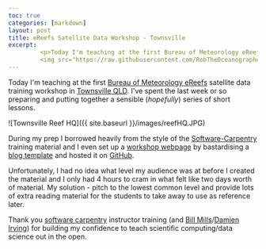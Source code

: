 ```yaml
---
toc: true
categories: [markdown]
layout: post
title: eReefs Satellite Data Workshop - Townsville
excerpt:
         <p>Today I'm teaching at the first Bureau of Meteorology eReefs satellite data training workshop in Townsville, QLD. I've spent the last week or so preparing and putting together a sensible series of short lessons and I thought i'd share some of my thoughts on the prep.</p>
         <img src="https://raw.githubusercontent.com/RobTheOceanographer/robtheoceanographer.github.io/master/images/reefHQ.JPG" alt="Townsville Reef HQ">
---
```

Today I'm teaching at the first [Bureau of Meteorology eReefs](http://www.bom.gov.au/marinewaterquality/) satellite data training workshop in [Townsville QLD](http://en.wikipedia.org/wiki/Townsville). I've spent the last week or so preparing and putting together a sensible (*hopefully*) series of short lessons.

![Townsville Reef HQ]({{ site.baseurl }}/images/reefHQ.JPG)

During my prep I borrowed heavily from the style of the [Software-Carpentry](http://software-carpentry.org/) training material and I even set up a [workshop webpage](https://ereefs.github.io/) by bastardising a [blog template](http://www.robtheoceanographer.com/MyFirstPost/) and hosted it on [GitHub](https://pages.github.com/).

Unfortunately, I had no idea what level my audience was at before I created the material and I only had 4 hours to cram in what felt like two days worth of material. My solution - pitch to the lowest common level and provide lots of extra reading material for the students to take away to use as reference later.

Thank you [software carpentry](http://software-carpentry.org/) instructor training (and [Bill Mills](https://twitter.com/billdoesphysics)/[Damien Irving](https://twitter.com/drclimate)) for building my confidence to teach scientific computing/data science out in the open.
